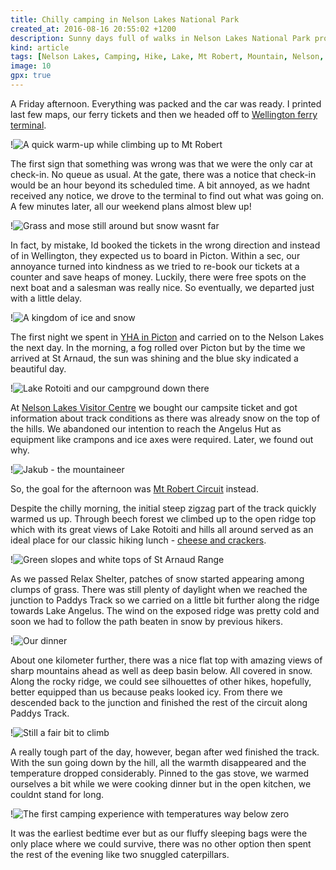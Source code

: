 ```yaml
---
title: Chilly camping in Nelson Lakes National Park
created_at: 2016-08-16 20:55:02 +1200
description: Sunny days full of walks in Nelson Lakes National Park providing amazing views of snow-covered hills on one side but freezing nights with cold feet and noses on the other. That was our Queens birthday weekend in South Island.
kind: article
tags: [Nelson Lakes, Camping, Hike, Lake, Mt Robert, Mountain, Nelson, Snow, Trip, Walk, Winter]
image: 10
gpx: true
---
```


A Friday afternoon. Everything was packed and the car was ready. I printed last few maps, our ferry tickets and then we headed off to [Wellington ferry terminal](https://www.interislander.co.nz/). 

!![A quick warm-up while climbing up to Mt Robert](4)

The first sign that something was wrong was that we were the only car at check-in. No queue as usual. At the gate, there was a notice that check-in would be an hour beyond its scheduled time. A bit annoyed, as we hadnt received any notice, we drove to the terminal to find out what was going on. A few minutes later, all our weekend plans almost blew up!

!![Grass and mose still around but snow wasnt far](1)

In fact, by mistake, Id booked the tickets in the wrong direction and instead of in Wellington, they expected us to board in Picton. Within a sec, our annoyance turned into kindness as we tried to re-book our tickets at a counter and save heaps of money. Luckily, there were free spots on the next boat and a salesman was really nice. So eventually, we departed just with a little delay.

!![A kingdom of ice and snow](6)

The first night we spent in [YHA in Picton](http://www.yha.co.nz/hostels/south-island-hostels/yha-picton/) and carried on to the Nelson Lakes the next day. In the morning, a fog rolled over Picton but by the time we arrived at St Arnaud, the sun was shining and the blue sky indicated a beautiful day.

!![Lake Rotoiti and our campground down there](8)

At [Nelson Lakes Visitor Centre](http://www.doc.govt.nz/footer-links/contact-us/office-by-name/?office=K1024) we bought our campsite ticket and got information about track conditions as there was already snow on the top of the hills. We abandoned our intention to reach the Angelus Hut as equipment like crampons and ice axes were required. Later, we found out why. 

!![Jakub - the mountaineer](7)

So, the goal for the afternoon was [Mt Robert Circuit](http://www.doc.govt.nz/parks-and-recreation/places-to-go/nelson-tasman/places/nelson-lakes-national-park/things-to-do/tracks/mount-robert-circuit/?region=nelsontasman&park=09e4a9dc-2578-433e-abb9-670c0794579b&activity=walking-tramping#activitypanel) instead. 

Despite the chilly morning, the initial steep zigzag part of the track quickly warmed us up. Through beech forest we climbed up to the open ridge top which with its great views of Lake Rotoiti and hills all around served as an ideal place for our classic hiking lunch - [cheese and crackers](https://barakuba.com/trips/2016/03/30/hiking-food-for-a-3-day-track/).

!![Green slopes and white tops of St Arnaud Range](5)

As we passed Relax Shelter, patches of snow started appearing among clumps of grass. There was still plenty of daylight when we reached the junction to Paddys Track so we carried on a little bit further along the ridge towards Lake Angelus. The wind on the exposed ridge was pretty cold and soon we had to follow the path beaten in snow by previous hikers.

!![Our dinner](3)

About one kilometer further, there was a nice flat top with amazing views of sharp mountains ahead as well as deep basin below. All covered in snow. Along the rocky ridge, we could see silhouettes of other hikes, hopefully, better equipped than us because peaks looked icy. 
From there we descended back to the junction and finished the rest of the circuit along Paddys Track.

!![Still a fair bit to climb](9)

A really tough part of the day, however, began after wed finished the track. With the sun going down by the hill, all the warmth disappeared and the temperature dropped considerably. Pinned to the gas stove, we warmed ourselves a bit while we were cooking dinner but in the open kitchen, we couldnt stand for long.

!![The first camping experience with temperatures way below zero](2)

It was the earliest bedtime ever but as our fluffy sleeping bags were the only place where we could survive, there was no other option then spent the rest of the evening like two snuggled caterpillars.
